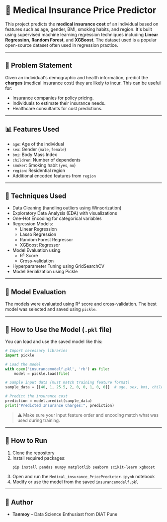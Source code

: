 # 🏥 Medical Insurance Price Predictor

This project predicts the **medical insurance cost** of an individual based on features such as age, gender, BMI, smoking habits, and region. It's built using supervised machine learning regression techniques including **Linear Regression**, **Random Forest**, and **XGBoost**. The dataset used is a popular open-source dataset often used in regression practice.

---

## 📌 Problem Statement

Given an individual's demographic and health information, predict the **charges** (medical insurance cost) they are likely to incur. This can be useful for:

- Insurance companies for policy pricing.
- Individuals to estimate their insurance needs.
- Healthcare consultants for cost predictions.

---

## 📊 Features Used

- `age`: Age of the individual
- `sex`: Gender (`male`, `female`)
- `bmi`: Body Mass Index
- `children`: Number of dependents
- `smoker`: Smoking habit (`yes`, `no`)
- `region`: Residential region
- Additional encoded features from `region`

---

## 🔧 Techniques Used

- Data Cleaning (handling outliers using Winsorization)
- Exploratory Data Analysis (EDA) with visualizations
- One-Hot Encoding for categorical variables
- Regression Models:
  - Linear Regression
  - Lasso Regression
  - Random Forest Regressor
  - XGBoost Regressor
- Model Evaluation using:
  - R² Score
  - Cross-validation
- Hyperparameter Tuning using GridSearchCV
- Model Serialization using Pickle

---

## 🧪 Model Evaluation

The models were evaluated using R² score and cross-validation. The best model was selected and saved using `pickle`.

---

## 💾 How to Use the Model (`.pkl` file)

You can load and use the saved model like this:

```python
# Import necessary libraries
import pickle

# Load the model
with open('insurancemodelf.pkl', 'rb') as file:
    model = pickle.load(file)

# Sample input data (must match training feature format)
sample_data = [[40, 1, 25.5, 2, 0, 0, 1, 0, 0]]  # age, sex, bmi, children, smoker, region_northwest, etc.

# Predict the insurance cost
prediction = model.predict(sample_data)
print("Predicted Insurance Charges:", prediction)
```

> ⚠️ Make sure your input feature order and encoding match what was used during training.

---

## 📁 How to Run

1. Clone the repository
2. Install required packages:
   ```bash
   pip install pandas numpy matplotlib seaborn scikit-learn xgboost
   ```
3. Open and run the `Medical_insurance_PricePredictor.ipynb` notebook
4. Modify or use the model from the saved `insurancemodelf.pkl`

---

## 📌 Author

- **Tanmoy** – Data Science Enthusiast from DIAT Pune
